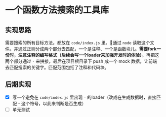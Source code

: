 # 一个函数方法搜索的工具库

## 实现思路
需要搜索的所有目标方法，都放在 `code/index.js` 里。通过 `node` 读取这个文件。并通过正则分成两个部分去匹配，一个是注释、一个是函数块儿。**需要fork一份时，注意注释的编写格式（后续会写一个loader来加强开发时的体验）**。再把这两个部分通过 `-` 来拼接，最后在项目根目录下 push 成一个 mock 数据，让前端去匹配搜索的关键字。匹配范围包括了注释和代码块。

## 后期实现
- [x] 写一个避免在 `code/index.js` 里出现 `-` 的loader（改成在生成数据时，直接匹配 - 这个符号，以此来判断是否生成）
- [ ] 单元测试